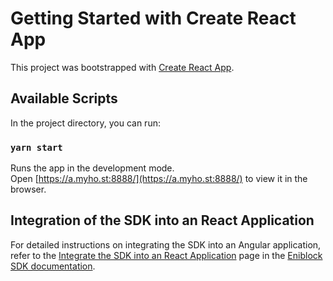 # Getting Started with Create React App

This project was bootstrapped with [Create React App](https://github.com/facebook/create-react-app).

## Available Scripts

In the project directory, you can run:

### `yarn start`

Runs the app in the development mode.\
Open [https://a.myho.st:8888/](https://a.myho.st:8888/) to view it in the browser.

## Integration of the SDK into an React Application

For detailed instructions on integrating the SDK into an Angular application, refer to the [Integrate the SDK into an React Application](https://sdk.eniblock.com/docs/sdk_overview/sdk-get_started/get-started-react) page in the [Eniblock SDK documentation](https://sdk.eniblock.com/docs).
